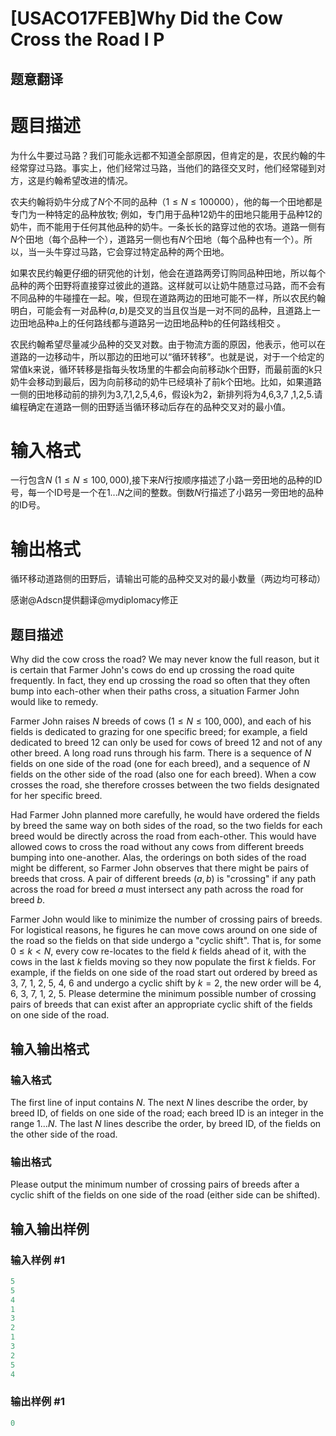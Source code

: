# [USACO17FEB]Why Did the Cow Cross the Road I P

## 题意翻译

# 题目描述

为什么牛要过马路？我们可能永远都不知道全部原因，但肯定的是，农民约翰的牛经常穿过马路。事实上，他们经常过马路，当他们的路径交叉时，他们经常碰到对方，这是约翰希望改进的情况。

农夫约翰将奶牛分成了$N$个不同的品种（$1\le N\le 100000$），他的每一个田地都是专门为一种特定的品种放牧; 例如，专门用于品种$12$奶牛的田地只能用于品种$12$的奶牛，而不能用于任何其他品种的奶牛。一条长长的路穿过他的农场。道路一侧有$N$个田地（每个品种一个），道路另一侧也有$N$个田地（每个品种也有一个）。所以，当一头牛穿过马路，它会穿过特定品种的两个田地。

如果农民约翰更仔细的研究他的计划，他会在道路两旁订购同品种田地，所以每个品种的两个田野将直接穿过彼此的道路。这样就可以让奶牛随意过马路，而不会有不同品种的牛碰撞在一起。唉，但现在道路两边的田地可能不一样，所以农民约翰明白，可能会有一对品种$(a,b)$是交叉的当且仅当是一对不同的品种，且道路上一边田地品种a上的任何路线都与道路另一边田地品种b的任何路线相交 。

农民约翰希望尽量减少品种的交叉对数。由于物流方面的原因，他表示，他可以在道路的一边移动牛，所以那边的田地可以“循环转移”。也就是说，对于一个给定的常值k来说，循环转移是指每头牧场里的牛都会向前移动k个田野，而最前面的k只奶牛会移动到最后，因为向前移动的奶牛已经填补了前k个田地。比如，如果道路一侧的田地移动前的排列为3,7,1,2,5,4,6，假设k为2，新排列将为4,6,3,7 ,1,2,5.请编程确定在道路一侧的田野适当循环移动后存在的品种交叉对的最小值。

# 输入格式

一行包含$N$ ($1 \leq N \leq 100,000$),接下来$N$行按顺序描述了小路一旁田地的品种的ID号，每一个ID号是一个在$1...N$之间的整数。倒数$N$行描述了小路另一旁田地的品种的ID号。

# 输出格式

循环移动道路侧的田野后，请输出可能的品种交叉对的最小数量（两边均可移动）

感谢@Adscn提供翻译@mydiplomacy修正

## 题目描述

Why did the cow cross the road? We may never know the full reason, but it is certain that Farmer John's cows do end up crossing the road quite frequently. In fact, they end up crossing the road so often that they often bump into each-other when their paths cross, a situation Farmer John would like to remedy.

Farmer John raises $N$ breeds of cows ($1 \leq N \leq 100,000$), and each of his fields is dedicated to grazing for one specific breed; for example, a field dedicated to breed 12 can only be used for cows of breed 12 and not of any other breed. A long road runs through his farm. There is a sequence of $N$ fields on one side of the road (one for each breed), and a sequence of $N$ fields on the other side of the road (also one for each breed). When a cow crosses the road, she therefore crosses between the two fields designated for her specific breed.

Had Farmer John planned more carefully, he would have ordered the fields by breed the same way on both sides of the road, so the two fields for each breed would be directly across the road from each-other. This would have allowed cows to cross the road without any cows from different breeds bumping into one-another. Alas, the orderings on both sides of the road might be different, so Farmer John observes that there might be pairs of breeds that cross. A pair of different breeds $(a,b)$ is "crossing" if any path across the road for breed $a$ must intersect any path across the road for breed $b$.

Farmer John would like to minimize the number of crossing pairs of breeds. For logistical reasons, he figures he can move cows around on one side of the road so the fields on that side undergo a "cyclic shift". That is, for some $0 \leq k < N$, every cow re-locates to the field $k$ fields ahead of it, with the cows in the last $k$ fields moving so they now populate the first $k$ fields. For example, if the fields on one side of the road start out ordered by breed as 3, 7, 1, 2, 5, 4, 6 and undergo a cyclic shift by $k=2$, the new order will be 4, 6, 3, 7, 1, 2, 5. Please determine the minimum possible number of crossing pairs of breeds that can exist after an appropriate cyclic shift of the fields on one side of the road.

## 输入输出格式

### 输入格式

The first line of input contains $N$. The next $N$ lines describe the order, by breed ID, of fields on one side of the road; each breed ID is an integer in the range $1 \ldots N$. The last $N$ lines describe the order, by breed ID, of the fields on the other side of the road.

### 输出格式

Please output the minimum number of crossing pairs of breeds after a cyclic shift of the fields on one side of the road (either side can be shifted).

## 输入输出样例

### 输入样例 #1

```cpp
5
5
4
1
3
2
1
3
2
5
4
```


### 输出样例 #1

```cpp
0
```


